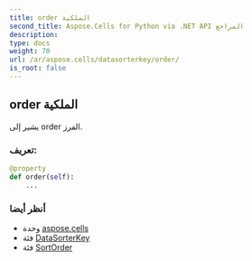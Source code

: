 ```yaml
---
title: order الملكية
second_title: Aspose.Cells for Python via .NET API المراجع
description:
type: docs
weight: 70
url: /ar/aspose.cells/datasorterkey/order/
is_root: false
---
```

##  order الملكية

يشير إلى order الفرز.
###  تعريف:
```python
@property
def order(self):
    ...
```

###  أنظر أيضا
* وحدة [aspose.cells](../../)
* فئة [DataSorterKey](/cells/python-net/ar/aspose.cells/datasorterkey)
* فئة [SortOrder](/cells/python-net/ar/aspose.cells/sortorder)
